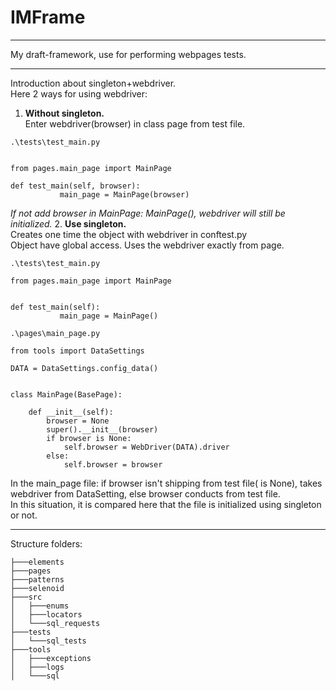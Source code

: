 # IMFrame
___
My draft-framework, use for performing webpages tests.
___
Introduction about singleton+webdriver.\
Here 2 ways for using webdriver:
1. **Without singleton.**\
Enter webdriver(browser) in class page from test file.
```
.\tests\test_main.py


from pages.main_page import MainPage

def test_main(self, browser):
           main_page = MainPage(browser)
```
_If not add browser in MainPage: MainPage(), webdriver will still be initialized._
2. **Use singleton.**\
Creates one time the object with webdriver in conftest.py\
Object have global access. Uses the webdriver exactly from page.
```
.\tests\test_main.py

from pages.main_page import MainPage


def test_main(self):
           main_page = MainPage()
```

```
.\pages\main_page.py

from tools import DataSettings

DATA = DataSettings.config_data()


class MainPage(BasePage):

    def __init__(self):
        browser = None
        super().__init__(browser)
        if browser is None:
            self.browser = WebDriver(DATA).driver
        else:
            self.browser = browser
```
In the main_page file: if browser isn't shipping from test file( is None), takes webdriver from DataSetting,
else browser conducts from test file.\
In this situation, it is compared here that the file is initialized using singleton or not.
___
Structure folders:

```
├───elements
├───pages
├───patterns
├───selenoid
├───src
│   ├───enums
│   ├───locators
│   └───sql_requests
├───tests
│   └───sql_tests
├───tools
│   ├───exceptions
│   ├───logs
│   └───sql
```
